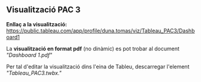 ## Visualització PAC 3

**Enllaç a la visualització:** https://public.tableau.com/app/profile/duna.tomas/viz/Tableau_PAC3/Dashboard1

La **visualització en format pdf** (no dinàmic) es pot trobar al document *"Dashboard 1.pdf"*

Per tal d'editar la visualització dins l'eina de Tableu, descarregar l'element *"Tableau_PAC3.twbx."*

